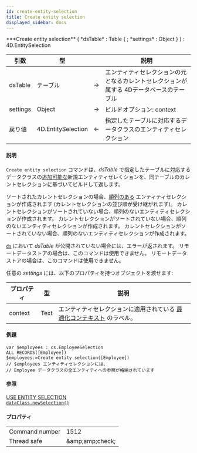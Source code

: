 ```yaml
---
id: create-entity-selection
title: Create entity selection
displayed_sidebar: docs
---
```


<!--REF #_command_.Create entity selection.Syntax-->***Create entity selection** ( *dsTable* : Table { ; *settings* : Object } ) : 4D.EntitySelection<!-- END REF-->

<!--REF #_command_.Create entity selection.Params-->

| 引数       | 型                                  |   | 説明                                            |
| -------- | ---------------------------------- | - | --------------------------------------------- |
| dsTable  | テーブル                               | → | エンティティセレクションの元となるカレントセレクションが属する 4Dデータベースのテーブル |
| settings | Object                             | → | ビルドオプション: context             |
| 戻り値      | 4D.EntitySelection | ← | 指定したテーブルに対応するデータクラスのエンティティセレクション              |

<!-- END REF-->

#### 説明

`Create entity selection` コマンドは、<!--REF #_command_.Create entity selection.Summary-->*dsTable* で指定したテーブルに対応するデータクラスの[追加可能な](../ORDA/entities.md#shareable-or-alterable-entity-selections)新規エンティティセレくションを、同テーブルのカレントセレクションに基づいてビルドして返します。<!-- END REF-->

ソートされたカレントセレクションの場合、[順列のある](ORDA/dsMapping.md#エンティティセレクションの順列あり順列なし) エンティティセレクションが作成されます (カレントセレクションの並び順が受け継がれます)。 カレントセレクションがソートされていない場合、順列のないエンティティセレクションが作成されます。 カレントセレクションがソートされていない場合、順列のないエンティティセレクションが作成されます。 カレントセレクションがソートされていない場合、順列のないエンティティセレクションが作成されます。

[`ds`](ds.md) において *dsTable* が公開されていない場合には、エラーが返されます。 リモートデータストアの場合は、このコマンドは使用できません。 リモートデータストアの場合は、このコマンドは使用できません。

任意の *settings* には、以下のプロパティを持つオブジェクトを渡せます:

| プロパティ   | 型    | 説明                                                                            |
| ------- | ---- | ----------------------------------------------------------------------------- |
| context | Text | エンティティセレクションに適用されている [最適化コンテキスト](../ORDA/client-server-optimization.md) のラベル。 |

#### 例題

```4d
var $employees : cs.EmployeeSelection
ALL RECORDS([Employee])
$employees:=Create entity selection([Employee])
// $employees エンティティセレクションには、
// Employee データクラスの全エンティティへの参照が格納されています
```

#### 参照

[USE ENTITY SELECTION](use-entity-selection.md)<br/>[`dataClass.newSelection()`](../API/DataClassClass.md#newselection)

#### プロパティ

|                |                                         |
| -------------- | --------------------------------------- |
| Command number | 1512                                    |
| Thread safe    | &amp;amp;amp;check; |
